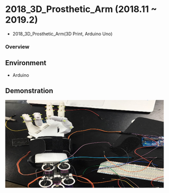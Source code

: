 # 2018_3D_Prosthetic_Arm (2018.11 ~ 2019.2)
- 2018_3D_Prosthetic_Arm(3D Print, Arduino Uno)

### Overview
> 

## Environment
- Arduino

## Demonstration
<a href="#"><img src='./result/result1.jpg' width="600" height="280"/>


  
  
